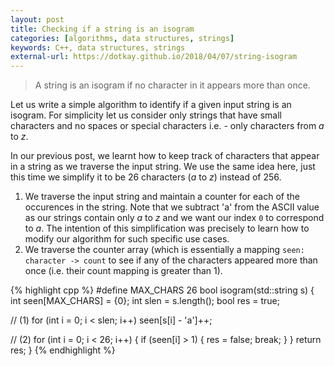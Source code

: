 ```yaml
---
layout: post
title: Checking if a string is an isogram
categories: [algorithms, data structures, strings]
keywords: C++, data structures, strings
external-url: https://dotkay.github.io/2018/04/07/string-isogram
---
```


> A string is an isogram if no character in it appears more than once.

Let us write a simple algorithm to identify if a given input string is an isogram. For simplicity let us consider only strings that have small characters and no spaces or special characters i.e. - only characters from _a_ to _z_.

In our previous post, we learnt how to keep track of characters that appear in a string as we traverse the input string. We use the same idea here, just this time we simplify it to be 26 characters (_a_ to _z_) instead of 256.


1. We traverse the input string and maintain a counter for each of the occurences in the string. Note that we subtract 'a' from the ASCII value as our strings contain only _a_ to _z_ and we want our index `0` to correspond to _a_. The intention of this simplification was precisely to learn how to modify our algorithm for such specific use cases.
2. We traverse the counter array (which is essentially a mapping `seen: character -> count` to see if any of the characters appeared more than once (i.e. their count mapping is greater than 1).

{% highlight cpp %}
#define MAX_CHARS 26
bool isogram(std::string s)
{
  int seen[MAX_CHARS] = {0};
  int slen = s.length();
  bool res = true;

  // (1)
  for (int i = 0; i < slen; i++)
    seen[s[i] - 'a']++;

  // (2)
  for (int i = 0; i < 26; i++)
  {
    if (seen[i] > 1)
    {
      res = false;
      break;
    }
  }
  return res;
}
{% endhighlight %}


